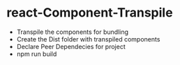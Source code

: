# react-Component-Transpile

- Transpile the components for bundling
- Create the Dist folder with transpiled components
- Declare Peer Dependecies for project
- npm run build

